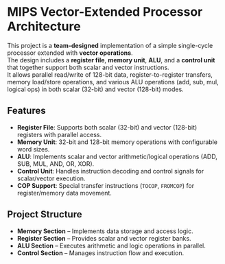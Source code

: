 # MIPS Vector-Extended Processor Architecture

This project is a **team-designed** implementation of a simple single-cycle processor extended with **vector operations**.  
The design includes a **register file**, **memory unit**, **ALU**, and a **control unit** that together support both scalar and vector instructions.  
It allows parallel read/write of 128-bit data, register-to-register transfers, memory load/store operations, and various ALU operations (add, sub, mul, logical ops) in both scalar (32-bit) and vector (128-bit) modes.

## Features
- **Register File**: Supports both scalar (32-bit) and vector (128-bit) registers with parallel access.  
- **Memory Unit**: 32-bit and 128-bit memory operations with configurable word sizes.  
- **ALU**: Implements scalar and vector arithmetic/logical operations (ADD, SUB, MUL, AND, OR, XOR).  
- **Control Unit**: Handles instruction decoding and control signals for scalar/vector execution.  
- **COP Support**: Special transfer instructions (`TOCOP`, `FROMCOP`) for register/memory data movement.  

## Project Structure
- **Memory Section** – Implements data storage and access logic.  
- **Register Section** – Provides scalar and vector register banks.  
- **ALU Section** – Executes arithmetic and logic operations in parallel.  
- **Control Section** – Manages instruction flow and execution. 
